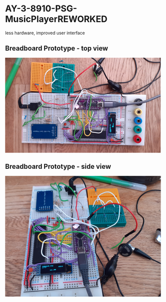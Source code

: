 # AY-3-8910-PSG-MusicPlayerREWORKED
 less hardware, improved user interface

## Breadboard Prototype - top view
![OLED](/AY-3-8910-PSG-MusicPlayerREWORKED/Pictures_Prototyping/BreadboardPrototypePic1.png)  

## Breadboard Prototype - side view
![OLED](/AY-3-8910-PSG-MusicPlayerREWORKED/Pictures_Prototyping/BreadboardPrototypePic2.png) 

